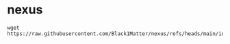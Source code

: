 # nexus

```
wget https://raw.githubusercontent.com/Black1Matter/nexus/refs/heads/main/install.sh
```
